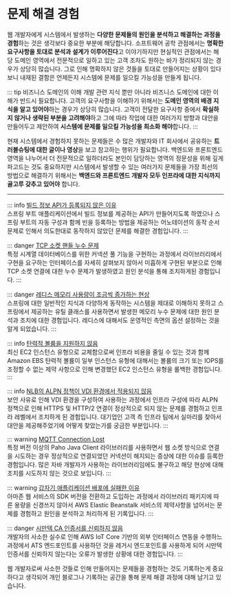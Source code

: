 # 문제 해결 경험
웹 개발자에게 시스템에서 발생하는 **다양한 문제들의 원인을 분석하고 해결하는 과정을 경험**하는 것은 생각보다 중요한 부분에 해당합니다. 소프트웨어 공학 관점에서는 **명확한 요구사항을 토대로 분석과 설계가 이루어진다**고 이야기하지만 현실적인 관점에서는 해당 도메인 영역에서 전문적으로 일하고 있는 고객 조차도 원하는 바가 정리되지 않는 경우가 상당히 많습니다. 그로 인해 명확하지 않은 것들을 토대로 만들어지는 상황이 있다보니 내재된 결함은 언제든지 시스템에 문제를 일으킬 가능성을 만들게 됩니다. 

::: tip 비즈니스 도메인의 이해
개발 관련 지식 뿐만 아니라 비즈니스 도메인에 대한 이해가 반드시 필요합니다. 고객의 요구사항을 이해하기 위해서는 **도메인 영역의 배경 지식을 알고 있어야**하는 경우가 상당히 많습니다. 고객이 전달한 요구사항 중에서 **확실하지 않거나 생략된 부분을 고려해야**하고 그에 따라 작업에 대한 여러가지 방향과 대안을 만들어두고 제안하여 **시스템에 문제를 일으킬 가능성을 최소화 해야**합니다.
:::

현재 시스템에서 경험하지 못하는 문제들은 수 많은 개발자와 IT 회사에서 공유하는 **트러블슈팅에 대한 글이나 영상**을 보고 참고하는 행위가 필요합니다. 백엔드와 프론트엔드 영역을 나누어서 더 전문적으로 일하더라도 본인이 담당하는 영역의 정문성을 위해 깊게 파고드는 것도 중요하지만 시스템에서 발생할 수 있는 여러가지 문제들을 가장 최선의 방법으로 해결하기 위해서는 **백엔드와 프론트엔드 개발자 모두 인프라에 대한 지식까지 골고루 갖추고 있어야** 합니다.

---

::: info [빌드 정보 API가 등록되지 않은 이유](https://github.com/kdevkr/mambo-box/blob/main/errors/2023-03-21.md)  
스프링 부트 애플리케이션에서 빌드 정보를 제공하는 API가 만들어지도록 하였으나 스프링 부트의 자동 구성과 함께 빈을 등록하는 방법을 제공하는 어노테이션의 동작 순서 문제로 인해서 의도한대로 동작하지 않았던 문제를 해결한 경험입니다.
:::

::: danger [TCP 소켓 핸들 누수 문제](https://github.com/kdevkr/mambo-box/blob/main/errors/2022-12-08.md)  
특정 시계열 데이터베이스를 위한 커넥션 풀 기능을 구현하는 과정에서 라이브러리에서 구현을 요구하는 인터페이스를 자세히 살펴보지 않아서 미흡하게 구현된 부분으로 인해 TCP 소켓 연결에 대한 누수 문제가 발생하였고 원인 분석을 통해 조치하게된 경험입니다.
:::

::: danger [레디스 메모리 사용량이 조금씩 증가하는 현상](https://github.com/kdevkr/mambo-box/blob/main/errors/2022-11-30.md)   
스프링에 대한 일반적인 지식과 다양하게 동작하는 시스템을 제대로 이해하지 못하고 스프링에서 제공하는 유틸 클래스를 사용하면서 발생한 메모리 누수 문제에 대한 원인 분석과 조치에 대한 경험입니다. 레디스에 대해서도 운영적인 측면의 옵션 설정하는 것을 알게 되었습니다.
:::

::: info [탄력적 볼륨을 지원하지 않음](https://kdevkr.github.io/archive/not-support-ebs-modify-volume)  
최신 EC2 인스턴스 유형으로 교체함으로써 인프라 비용을 줄일 수 있는 것과 함께 Amazon EBS 탄력적 볼륨이 일부 인스턴스 유형에 대해서는 볼륨의 크기 또는 IOPS를 조정할 수 없는 제약 사항으로 인해 변경했던 EC2 인스턴스 유형을 롤백한 경험입니다.
:::

::: info [NLB의 ALPN 정책이 VDI 환경에서 적용되지 않음](https://github.com/kdevkr/mambo-box/blob/main/errors/2022-02-14.md)  
보안 사유로 인해 VDI 환경을 구성하여 사용하는 과정에서 인프라 구성에 따라 ALPN 정책으로 인해 HTTPS 및 HTTP/2 연결이 정상적으로 되지 않는 문제를 경험하고 인프라 레벨에서 조치하게 된 경험입니다. 대기업인 고객 측 인프라 팀에서 실마리를 찾아서 대안을 제공해주었기에 어떻게 찾았는가를 궁금한 부분입니다.
:::

::: warning [MQTT Connection Lost](https://kdevkr.github.io/archive/mqtt-connection-lost)  
특정 버전 이상의 Paho Java Client 라이브러리를 사용하면서 웹 소켓 방식으로 연결을 시도하는 경우 정상적으로 연결되었던 커넥션이 해지되는 증상에 대한 이슈를 등록한 경험입니다. 많은 자바 개발자가 사용하는 라이브러리임에도 불구하고 해당 현상에 대해 조치를 시도하지 않는 것으로 보입니다.
:::

::: warning [갑자기 애플리케이션 배포에 실패한 이유](https://kdevkr.github.io/archive/why-fail-deploy-application)  
아마존 웹 서비스의 SDK 버전을 전환하고 도입하는 과정에서 라이브러리 패키지에 따른 용량을 신경쓰지 않아서 AWS Elastic Beanstalk 서비스의 제약사항을 넘어서는 문제를 경험하고 원인을 분석하고 처리하게 된 기록입니다. 
:::

::: danger [시만텍 CA 인증서를 신뢰하지 않음](https://kdevkr.github.io/archive/distrust-symantec-ca-in-jdk)  
개발자의 사소한 실수로 인해 AWS IoT Core 기반의 외부 인터페이스 연동을 수행하느 과정에서 ATS 엔드포인트를 사용하던 것을 레거시 엔드포인트를 사용하게 되어 시만텍 인증서를 신뢰하지 않는다는 오류가 발생한 상황에 대한 경험입니다.
:::

웹 개발자로써 사소한 것들로 인해 만들어지는 문제들을 경험하는 것도 기록하는게 중요하다고 생각되어 개인 블로그나 기록하는 공간을 통해 문제 해결 과정에 대해 남기고 있습니다.
